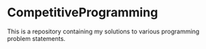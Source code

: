 # CompetitiveProgramming
This is a repository containing my solutions to various programming problem statements.

